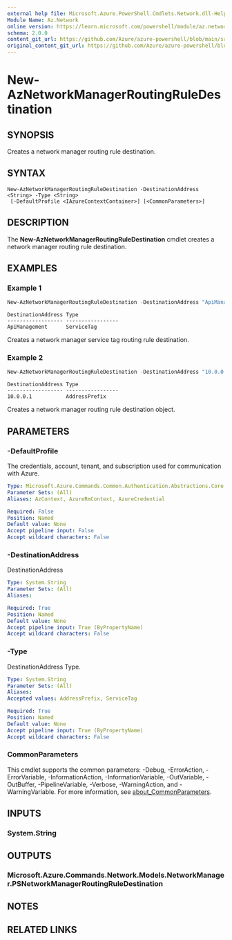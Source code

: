 ```yaml
---
external help file: Microsoft.Azure.PowerShell.Cmdlets.Network.dll-Help.xml
Module Name: Az.Network
online version: https://learn.microsoft.com/powershell/module/az.network/new-aznetworkmanagerroutingruledestination
schema: 2.0.0
content_git_url: https://github.com/Azure/azure-powershell/blob/main/src/Network/Network/help/New-AzNetworkManagerRoutingRuleDestination.md
original_content_git_url: https://github.com/Azure/azure-powershell/blob/main/src/Network/Network/help/New-AzNetworkManagerRoutingRuleDestination.md
---
```


# New-AzNetworkManagerRoutingRuleDestination

## SYNOPSIS
Creates a network manager routing rule destination.

## SYNTAX

```
New-AzNetworkManagerRoutingRuleDestination -DestinationAddress <String> -Type <String>
 [-DefaultProfile <IAzureContextContainer>] [<CommonParameters>]
```

## DESCRIPTION
The **New-AzNetworkManagerRoutingRuleDestination** cmdlet creates a network manager routing rule destination.

## EXAMPLES

### Example 1
```powershell
New-AzNetworkManagerRoutingRuleDestination -DestinationAddress "ApiManagement" -Type "ServiceTag"
```

```output
DestinationAddress Type
------------------ -----------------
ApiManagement      ServiceTag
```

Creates a network manager service tag routing rule destination.

### Example 2
```powershell
New-AzNetworkManagerRoutingRuleDestination -DestinationAddress "10.0.0.1" -Type "AddressPrefix"
```

```output
DestinationAddress Type
------------------ -----------------
10.0.0.1		   AddressPrefix
```

Creates a network manager routing rule destination object.

## PARAMETERS

### -DefaultProfile
The credentials, account, tenant, and subscription used for communication with Azure.

```yaml
Type: Microsoft.Azure.Commands.Common.Authentication.Abstractions.Core.IAzureContextContainer
Parameter Sets: (All)
Aliases: AzContext, AzureRmContext, AzureCredential

Required: False
Position: Named
Default value: None
Accept pipeline input: False
Accept wildcard characters: False
```

### -DestinationAddress
DestinationAddress

```yaml
Type: System.String
Parameter Sets: (All)
Aliases:

Required: True
Position: Named
Default value: None
Accept pipeline input: True (ByPropertyName)
Accept wildcard characters: False
```

### -Type
DestinationAddress Type.

```yaml
Type: System.String
Parameter Sets: (All)
Aliases:
Accepted values: AddressPrefix, ServiceTag

Required: True
Position: Named
Default value: None
Accept pipeline input: True (ByPropertyName)
Accept wildcard characters: False
```

### CommonParameters
This cmdlet supports the common parameters: -Debug, -ErrorAction, -ErrorVariable, -InformationAction, -InformationVariable, -OutVariable, -OutBuffer, -PipelineVariable, -Verbose, -WarningAction, and -WarningVariable. For more information, see [about_CommonParameters](http://go.microsoft.com/fwlink/?LinkID=113216).

## INPUTS

### System.String

## OUTPUTS

### Microsoft.Azure.Commands.Network.Models.NetworkManager.PSNetworkManagerRoutingRuleDestination

## NOTES

## RELATED LINKS
